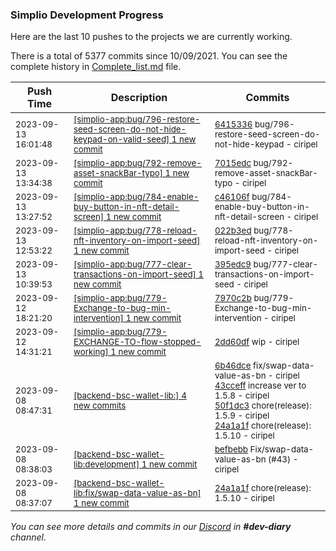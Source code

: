 
### Simplio Development Progress

Here are the last 10 pushes to the projects we are currently working.

There is a total of 5377 commits since 10/09/2021. You can see the complete history in
 [Complete_list.md](Complete_list.md) file.

| Push Time | Description | Commits |
| --- | --- | --- |
| <sub>2023-09-13 16:01:48</sub> | <sub>[[simplio-app:bug/796-restore-seed-screen-do-not-hide-keypad-on-valid-seed] 1 new commit](https://github.com/SimplioOfficial/simplio-app/commit/64153362a6cc43d7e9cbf86a9f101208eae5063e)</sub> | <sub>[6415336](https://github.com/SimplioOfficial/simplio-app/commit/64153362a6cc43d7e9cbf86a9f101208eae5063e) bug/796-restore-seed-screen-do-not-hide-keypad - ciripel</sub> |
| <sub>2023-09-13 13:34:38</sub> | <sub>[[simplio-app:bug/792-remove-asset-snackBar-typo] 1 new commit](https://github.com/SimplioOfficial/simplio-app/commit/7015edc94e1fd25fa3025a9ecdd2fcf90c64a91d)</sub> | <sub>[7015edc](https://github.com/SimplioOfficial/simplio-app/commit/7015edc94e1fd25fa3025a9ecdd2fcf90c64a91d) bug/792-remove-asset-snackBar-typo - ciripel</sub> |
| <sub>2023-09-13 13:27:52</sub> | <sub>[[simplio-app:bug/784-enable-buy-button-in-nft-detail-screen] 1 new commit](https://github.com/SimplioOfficial/simplio-app/commit/c46106f91e7a5ba195800604ea0c2720257d65bd)</sub> | <sub>[c46106f](https://github.com/SimplioOfficial/simplio-app/commit/c46106f91e7a5ba195800604ea0c2720257d65bd) bug/784-enable-buy-button-in-nft-detail-screen - ciripel</sub> |
| <sub>2023-09-13 12:53:22</sub> | <sub>[[simplio-app:bug/778-reload-nft-inventory-on-import-seed] 1 new commit](https://github.com/SimplioOfficial/simplio-app/commit/022b3ed35d8cc811a2ed9b331e18cce797fabca3)</sub> | <sub>[022b3ed](https://github.com/SimplioOfficial/simplio-app/commit/022b3ed35d8cc811a2ed9b331e18cce797fabca3) bug/778-reload-nft-inventory-on-import-seed - ciripel</sub> |
| <sub>2023-09-13 10:39:53</sub> | <sub>[[simplio-app:bug/777-clear-transactions-on-import-seed] 1 new commit](https://github.com/SimplioOfficial/simplio-app/commit/395edc9c9f953350e8bd7f337b5d010abd7a5038)</sub> | <sub>[395edc9](https://github.com/SimplioOfficial/simplio-app/commit/395edc9c9f953350e8bd7f337b5d010abd7a5038) bug/777-clear-transactions-on-import-seed - ciripel</sub> |
| <sub>2023-09-12 18:21:20</sub> | <sub>[[simplio-app:bug/779-Exchange-to-bug-min-intervention] 1 new commit](https://github.com/SimplioOfficial/simplio-app/commit/7970c2b8c3d112a848a0455384b2f17b92ca2929)</sub> | <sub>[7970c2b](https://github.com/SimplioOfficial/simplio-app/commit/7970c2b8c3d112a848a0455384b2f17b92ca2929) bug/779-Exchange-to-bug-min-intervention - ciripel</sub> |
| <sub>2023-09-12 14:31:21</sub> | <sub>[[simplio-app:bug/779-EXCHANGE-TO-flow-stopped-working] 1 new commit](https://github.com/SimplioOfficial/simplio-app/commit/2dd60df80ecef4c2187bf6567128c92c666e55ad)</sub> | <sub>[2dd60df](https://github.com/SimplioOfficial/simplio-app/commit/2dd60df80ecef4c2187bf6567128c92c666e55ad) wip - ciripel</sub> |
| <sub>2023-09-08 08:47:31</sub> | <sub>[[backend-bsc-wallet-lib:] 4 new commits](https://github.com/SimplioOfficial/backend-bsc-wallet-lib/compare/6b46dce226e2^...24a1a1fbd755)</sub> | <sub>[6b46dce](https://github.com/SimplioOfficial/backend-bsc-wallet-lib/commit/6b46dce226e28572587d828363cc4cd6888cd050) fix/swap-data-value-as-bn - ciripel<br>[43cceff](https://github.com/SimplioOfficial/backend-bsc-wallet-lib/commit/43cceff9b9298c6d688a8ca7fb2f80a92468255a) increase ver to 1.5.8 - ciripel<br>[50f1dc3](https://github.com/SimplioOfficial/backend-bsc-wallet-lib/commit/50f1dc3f502f8b835025cd3203e974c6b62e21e6) chore(release): 1.5.9 - ciripel<br>[24a1a1f](https://github.com/SimplioOfficial/backend-bsc-wallet-lib/commit/24a1a1fbd755bcda65fb1090fe54b265612822f9) chore(release): 1.5.10 - ciripel</sub> |
| <sub>2023-09-08 08:38:03</sub> | <sub>[[backend-bsc-wallet-lib:development] 1 new commit](https://github.com/SimplioOfficial/backend-bsc-wallet-lib/commit/befbebb988f7c7aa796c458e6959cb248de0b3c2)</sub> | <sub>[befbebb](https://github.com/SimplioOfficial/backend-bsc-wallet-lib/commit/befbebb988f7c7aa796c458e6959cb248de0b3c2) Fix/swap-data-value-as-bn (#43) - ciripel</sub> |
| <sub>2023-09-08 08:37:07</sub> | <sub>[[backend-bsc-wallet-lib:fix/swap-data-value-as-bn] 1 new commit](https://github.com/SimplioOfficial/backend-bsc-wallet-lib/commit/24a1a1fbd755bcda65fb1090fe54b265612822f9)</sub> | <sub>[24a1a1f](https://github.com/SimplioOfficial/backend-bsc-wallet-lib/commit/24a1a1fbd755bcda65fb1090fe54b265612822f9) chore(release): 1.5.10 - ciripel</sub> |

_You can see more details and commits in our [Discord](https://discord.gg/aKhjuwZmdP) in **#dev-diary** channel._
